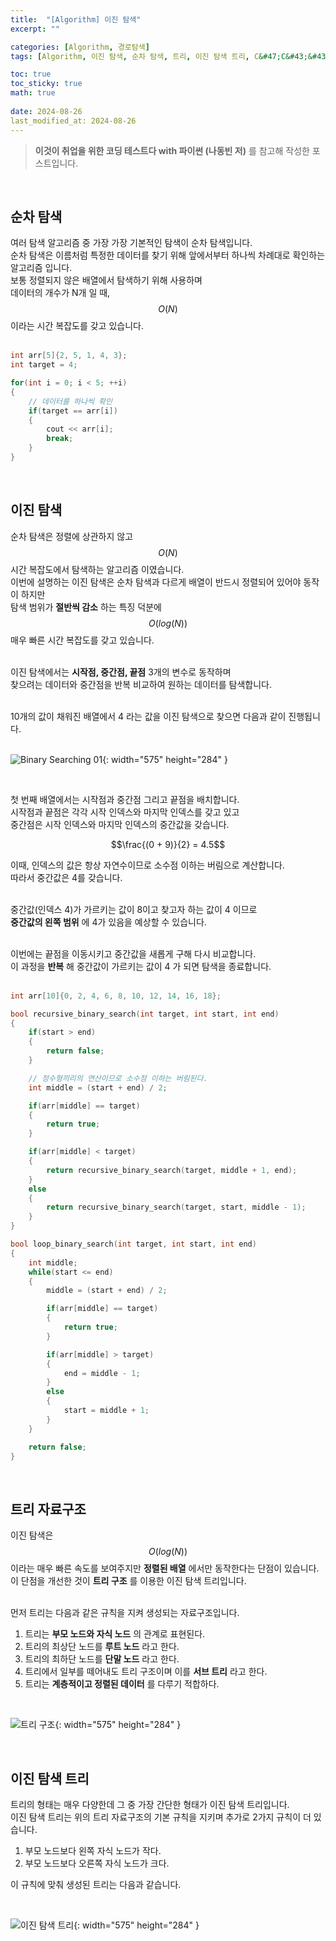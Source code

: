 ```yaml
---
title:  "[Algorithm] 이진 탐색"
excerpt: ""

categories: [Algorithm, 경로탐색]
tags: [Algorithm, 이진 탐색, 순차 탐색, 트리, 이진 탐색 트리, C&#47;C&#43;&#43;]

toc: true
toc_sticky: true
math: true
 
date: 2024-08-26
last_modified_at: 2024-08-26
---
```


> **이것이 취업을 위한 코딩 테스트다 with 파이썬 (나동빈 저)** 를 참고해 작성한 포스트입니다.

<br/>

## 순차 탐색

여러 탐색 알고리즘 중 가장 가장 기본적인 탐색이 순차 탐색입니다.  
순차 탐색은 이름처럼 특정한 데이터를 찾기 위해 앞에서부터 하나씩 차례대로 확인하는 알고리즘 입니다.  
보통 정렬되지 않은 배열에서 탐색하기 위해 사용하며  
데이터의 개수가 N개 일 때, $$O(N)$$ 이라는 시간 복잡도를 갖고 있습니다.  
<br/>

```c++
int arr[5]{2, 5, 1, 4, 3};
int target = 4;

for(int i = 0; i < 5; ++i)
{
    // 데이터를 하나씩 확인
    if(target == arr[i])
    {
        cout << arr[i];
        break;
    }
}
```

<br/>

## 이진 탐색

순차 탐색은 정렬에 상관하지 않고 $$O(N)$$ 시간 복잡도에서 탐색하는 알고리즘 이였습니다.  
이번에 설명하는 이진 탐색은 순차 탐색과 다르게 배열이 반드시 정렬되어 있어야 동작이 하지만  
탐색 범위가 **절반씩 감소** 하는 특징 덕분에 $$O(log(N))$$ 매우 빠른 시간 복잡도를 갖고 있습니다.  
<br/>

이진 탐색에서는 **시작점, 중간점, 끝점** 3개의 변수로 동작하며  
찾으려는 데이터와 중간점을 반복 비교하여 원하는 데이터를 탐색합니다.  
<br/>

10개의 값이 채워진 배열에서 4 라는 값을 이진 탐색으로 찾으면 다음과 같이 진행됩니다.  
<br/>

![Binary Searching 01](/assets/img/Algorithm/Binary_Search_01.png){: width="575" height="284" }  

<br/>

첫 번째 배열에서는 시작점과 중간점 그리고 끝점을 배치합니다.  
시작점과 끝점은 각각 시작 인덱스와 마지막 인덱스를 갖고 있고  
중간점은 시작 인덱스와 마지막 인덱스의 중간값을 갖습니다.  

$$\frac{(0 + 9)}{2} = 4.5$$

이때, 인덱스의 값은 항상 자연수이므로 소수점 이하는 버림으로 계산합니다.  
따라서 중간값은 4를 갖습니다.  
<br/>

중간값(인덱스 4)가 가르키는 값이 8이고 찾고자 하는 값이 4 이므로  
**중간값의 왼쪽 범위** 에 4가 있음을 예상할 수 있습니다.  
<br/>

이번에는 끝점을 이동시키고 중간값을 새롭게 구해 다시 비교합니다.  
이 과정을 **반복** 해 중간값이 가르키는 값이 4 가 되면 탐색을 종료합니다.  
<br/>

```c++
int arr[10]{0, 2, 4, 6, 8, 10, 12, 14, 16, 18};

bool recursive_binary_search(int target, int start, int end)
{
    if(start > end)
    {
        return false;
    }

    // 정수형끼리의 연산이므로 소수점 이하는 버림된다.
    int middle = (start + end) / 2;

    if(arr[middle] == target)
    {
        return true;
    }

    if(arr[middle] < target)
    {
        return recursive_binary_search(target, middle + 1, end);
    }
    else
    {
        return recursive_binary_search(target, start, middle - 1);
    }
}

bool loop_binary_search(int target, int start, int end)
{
    int middle;
    while(start <= end)
    {
        middle = (start + end) / 2;

        if(arr[middle] == target)
        {
            return true;
        }

        if(arr[middle] > target)
        {
            end = middle - 1;
        }
        else
        {
            start = middle + 1;
        }
    }

    return false;
}
```

<br/>

## 트리 자료구조

이진 탐색은 $$O(log(N))$$ 이라는 매우 빠른 속도를 보여주지만 **정렬된 배열** 에서만 동작한다는 단점이 있습니다.  
이 단점을 개선한 것이 **트리 구조** 를 이용한 이진 탐색 트리입니다.  
<br/>

먼저 트리는 다음과 같은 규칙을 지켜 생성되는 자료구조입니다.  

1. 트리는 **부모 노드와 자식 노드** 의 관계로 표현된다.  
2. 트리의 최상단 노드를 **루트 노드** 라고 한다.  
3. 트리의 최하단 노드를 **단말 노드** 라고 한다.  
4. 트리에서 일부를 떼어내도 트리 구조이며 이를 **서브 트리** 라고 한다.  
5. 트리는 **계층적이고 정렬된 데이터** 를 다루기 적합하다.  

<br/>

![트리 구조](/assets/img/Algorithm/Tree_01.png){: width="575" height="284" }  

<br/>

## 이진 탐색 트리

트리의 형태는 매우 다양한데 그 중 가장 간단한 형태가 이진 탐색 트리입니다.  
이진 탐색 트리는 위의 트리 자료구조의 기본 규칙을 지키며 추가로 2가지 규칙이 더 있습니다.  

1. 부모 노드보다 왼쪽 자식 노드가 작다.  
2. 부모 노드보다 오른쪽 자식 노드가 크다.  

이 규칙에 맞춰 생성된 트리는 다음과 같습니다.  

<br/>

![이진 탐색 트리](/assets/img/Algorithm/Binary_Search_Tree.png){: width="575" height="284" }  

<br/>
